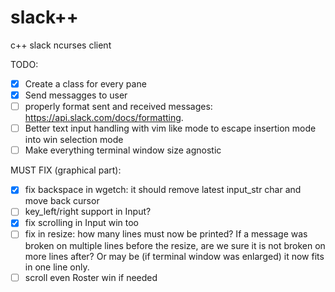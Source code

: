 # slack++
c++ slack ncurses client

TODO:

- [x] Create a class for every pane
- [x] Send messagges to user
- [ ] properly format sent and received messages: https://api.slack.com/docs/formatting.
- [ ] Better text input handling with vim like mode to escape insertion mode into win selection mode
- [ ] Make everything terminal window size agnostic

MUST FIX (graphical part):

- [x] fix backspace in wgetch: it should remove latest input_str char and move back cursor
- [ ] key_left/right support in Input?
- [x] fix scrolling in Input win too
- [ ] fix in resize: how many lines must now be printed? If a message was broken on multiple lines before the resize, are we sure it is not broken on more lines after?
Or may be (if terminal window was enlarged) it now fits in one line only.
- [ ] scroll even Roster win if needed